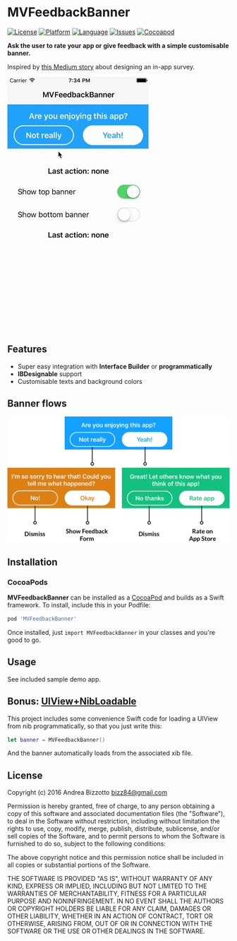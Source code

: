 # MVFeedbackBanner


[![License](https://img.shields.io/badge/license-MIT-blue.svg?style=flat
            )](http://mit-license.org)
[![Platform](http://img.shields.io/badge/platform-ios-lightgrey.svg?style=flat
             )](https://developer.apple.com/resources/)
[![Language](http://img.shields.io/badge/swift-3.0-orange.svg?style=flat
             )](https://developer.apple.com/swift)
[![Issues](https://img.shields.io/github/issues/bizz84/MVFeedbackBanner.svg?style=flat
           )](https://github.com/bizz84/MVFeedbackBanner/issues)
[![Cocoapod](http://img.shields.io/cocoapods/v/MVFeedbackBanner.svg?style=flat)](http://cocoadocs.org/docsets/MVFeedbackBanner/)

**Ask the user to rate your app or give feedback with a simple customisable banner.**

Inspired by [this Medium story](https://medium.com/budi-brain/designing-in-app-survey-6163304e88dd#.kata5zlku) about designing an in-app survey.

<img src="https://github.com/bizz84/MVFeedbackBanner/raw/master/screenshots/video-preview.gif" width="320">

## Features

* Super easy integration with **Interface Builder** or **programmatically**
* **IBDesignable** support
* Customisable texts and background colors

## Banner flows

<img src="https://github.com/bizz84/MVFeedbackBanner/raw/master/screenshots/feedback-flow.png">


## Installation

### CocoaPods

**MVFeedbackBanner** can be installed as a [CocoaPod](https://cocoapods.org/) and builds as a Swift framework. To install, include this in your Podfile:

```ruby
pod 'MVFeedbackBanner'
```

Once installed, just ```import MVFeedbackBanner``` in your classes and you're good to go.

## Usage

See included sample demo app.

## Bonus: [UIView+NibLoadable](https://github.com/bizz84/MVFeedbackBanner/raw/master/Sources/UIView+NibLoadable)

This project includes some convenience Swift code for loading a UIView from nib programmatically, so that you just write this:

```swift
let banner = MVFeedbackBanner()
```

And the banner automatically loads from the associated xib file.

## License

Copyright (c) 2016 Andrea Bizzotto bizz84@gmail.com

Permission is hereby granted, free of charge, to any person obtaining a copy of this software and associated documentation files (the "Software"), to deal in the Software without restriction, including without limitation the rights to use, copy, modify, merge, publish, distribute, sublicense, and/or sell copies of the Software, and to permit persons to whom the Software is furnished to do so, subject to the following conditions:

The above copyright notice and this permission notice shall be included in all copies or substantial portions of the Software.

THE SOFTWARE IS PROVIDED "AS IS", WITHOUT WARRANTY OF ANY KIND, EXPRESS OR IMPLIED, INCLUDING BUT NOT LIMITED TO THE WARRANTIES OF MERCHANTABILITY, FITNESS FOR A PARTICULAR PURPOSE AND NONINFRINGEMENT. IN NO EVENT SHALL THE AUTHORS OR COPYRIGHT HOLDERS BE LIABLE FOR ANY CLAIM, DAMAGES OR OTHER LIABILITY, WHETHER IN AN ACTION OF CONTRACT, TORT OR OTHERWISE, ARISING FROM, OUT OF OR IN CONNECTION WITH THE SOFTWARE OR THE USE OR OTHER DEALINGS IN THE SOFTWARE.
